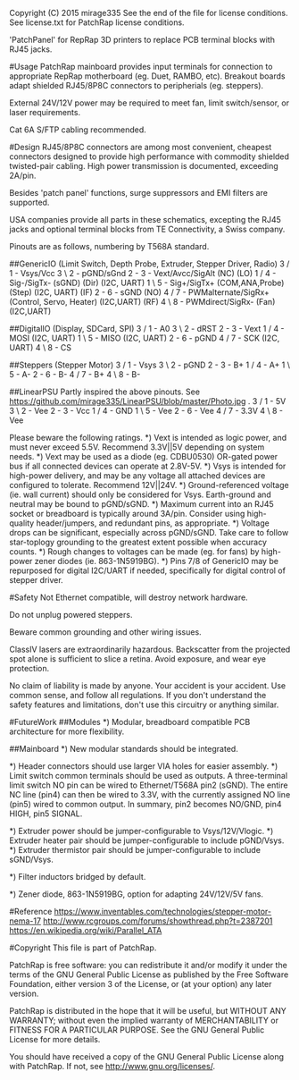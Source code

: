 Copyright (C) 2015 mirage335
See the end of the file for license conditions.
See license.txt for PatchRap license conditions.

'PatchPanel' for RepRap 3D printers to replace PCB terminal blocks with RJ45 jacks.

#Usage
PatchRap mainboard provides input terminals for connection to appropriate RepRap motherboard (eg. Duet, RAMBO, etc). Breakout boards adapt shielded RJ45/8P8C connectors to peripherials (eg. steppers).

External 24V/12V power may be required to meet fan, limit switch/sensor, or laser requirements.

Cat 6A S/FTP cabling recommended.

#Design
RJ45/8P8C connectors are among most convenient, cheapest connectors designed to provide high performance with commodity shielded twisted-pair cabling. High power transmission is documented, exceeding 2A/pin.

Besides 'patch panel' functions, surge suppressors and EMI filters are supported.

USA companies provide all parts in these schematics, excepting the RJ45 jacks and optional terminal blocks from TE Connectivity, a Swiss company.

Pinouts are as follows, numbering by T568A standard.

##GenericIO	(Limit Switch, Depth Probe, Extruder, Stepper Driver, Radio)
	3 \/ 1 - Vsys/Vcc
	3 \\ 2 - pGND/sGnd
	2 - 3 - Vext/Avcc/SigAlt	(NC)								(LO)
	1 \/ 4 - Sig-/SigTx-		(sGND)				(Dir)		(I2C, UART)	
	1 \\ 5 - Sig+/SigTx+		(COM,ANA,Probe)			(Step)		(I2C, UART)	(IF)
	2 - 6 - sGND			(NO)
	4 \/ 7 - PWMalternate/SigRx+	(Control, Servo, Heater)	(I2C,UART)			(RF)
	4 \\ 8 - PWMdirect/SigRx-	(Fan)				(I2C,UART)

##DigitalIO	(Display, SDCard, SPI)
	3 \/ 1 - A0
	3 \\ 2 - dRST
	2 - 3 - Vext
	1 \/ 4 - MOSI			(I2C, UART)
	1 \\ 5 - MISO			(I2C, UART)
	2 - 6 - pGND
	4 \/ 7 - SCK			(I2C, UART)
	4 \\ 8 - CS

##Steppers	(Stepper Motor)
	3 / 1 - Vsys
	3 \ 2 - pGND
	2 - 3 - B+
	1 / 4 - A+
	1 \ 5 - A-
	2 - 6 - B-
	4 / 7 - B+
	4 \ 8 - B-

##LinearPSU
Partly inspired the above pinouts. See https://github.com/mirage335/LinearPSU/blob/master/Photo.jpg .
	3 / 1 - 5V
	3 \ 2 - Vee
	2 - 3 - Vcc
	1 / 4 - GND
	1 \ 5 - Vee
	2 - 6 - Vee
	4 / 7 - 3.3V
	4 \ 8 - Vee

Please beware the following ratings.
*) Vext is intended as logic power, and must never exceed 5.5V. Recommend 3.3V||5V depending on system needs.
*) Vext may be used as a diode (eg. CDBU0530) OR-gated power bus if all connected devices can operate at 2.8V-5V.
*) Vsys is intended for high-power delivery, and may be any voltage all attached devices are configured to tolerate. Recommend 12V||24V.
*) Ground-referenced voltage (ie. wall current) should only be considered for Vsys. Earth-ground and neutral may be bound to pGND/sGND.
*) Maximum current into an RJ45 socket or breadboard is typically around 3A/pin. Consider using high-quality header/jumpers, and redundant pins, as appropriate.
*) Voltage drops can be significant, especially across pGND/sGND. Take care to follow star-toplogy grounding to the greatest extent possible when accuracy counts.
*) Rough changes to voltages can be made (eg. for fans) by high-power zener diodes (ie. 863-1N5919BG).
*) Pins 7/8 of GenericIO may be repurposed for digital I2C/UART if needed, specifically for digital control of stepper driver.

#Safety
Not Ethernet compatible, will destroy network hardware.

Do not unplug powered steppers.

Beware common grounding and other wiring issues.

ClassIV lasers are extraordinarily hazardous. Backscatter from the projected spot alone is sufficient to slice a retina. Avoid exposure, and wear eye protection.

No claim of liability is made by anyone. Your accident is your accident. Use common sense, and follow all regulations. If you don't understand the safety features and limitations, don't use this circuitry or anything similar.

#FutureWork
##Modules
*) Modular, breadboard compatible PCB architecture for more flexibility.

##Mainboard
*) New modular standards should be integrated.

*) Header connectors should use larger VIA holes for easier assembly.
*) Limit switch common terminals should be used as outputs. A three-terminal limit switch NO pin can be wired to Ethernet/T568A pin2 (sGND). The entire NC line (pin4) can then be wired to 3.3V, with the currently assigned NO line (pin5) wired to common output. In summary, pin2 becomes NO/GND, pin4 HIGH, pin5 SIGNAL.

*) Extruder power should be jumper-configurable to Vsys/12V/Vlogic.
*) Extruder heater pair should be jumper-configurable to include pGND/Vsys.
*) Extruder thermistor pair should be jumper-configurable to include sGND/Vsys.

*) Filter inductors bridged by default.

*) Zener diode, 863-1N5919BG, option for adapting 24V/12V/5V fans.

#Reference
https://www.inventables.com/technologies/stepper-motor-nema-17
http://www.rcgroups.com/forums/showthread.php?t=2387201
https://en.wikipedia.org/wiki/Parallel_ATA


#Copyright
This file is part of PatchRap.

PatchRap is free software: you can redistribute it and/or modify
it under the terms of the GNU General Public License as published by
the Free Software Foundation, either version 3 of the License, or
(at your option) any later version.

PatchRap is distributed in the hope that it will be useful,
but WITHOUT ANY WARRANTY; without even the implied warranty of
MERCHANTABILITY or FITNESS FOR A PARTICULAR PURPOSE.  See the
GNU General Public License for more details.

You should have received a copy of the GNU General Public License
along with PatchRap.  If not, see <http://www.gnu.org/licenses/>.
